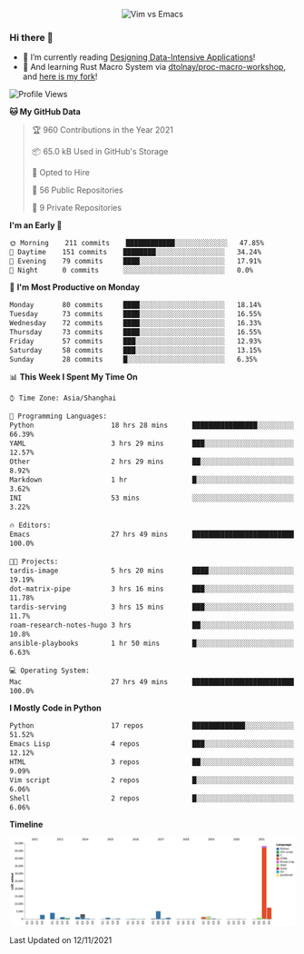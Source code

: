 <p align="center">
    <img src="https://gist.githubusercontent.com/coldnight/e696baffb094e71c96cb302118878eae/raw/40ea5053a6f66cc65f90f437e4173497da225958/banner.gif" alt="Vim vs Emacs" />
</p>

### Hi there 👋

- 📖 I’m currently reading [Designing Data-Intensive Applications](https://www.oreilly.com/library/view/designing-data-intensive-applications/9781491903063/)!
- 🌱 And learning Rust Macro System via [dtolnay/proc-macro-workshop](https://github.com/dtolnay/proc-macro-workshop), and [here is my fork](https://github.com/coldnight/proc-macro-workshop)!

<!--START_SECTION:waka-->
![Profile Views](http://img.shields.io/badge/Profile%20Views-8-blue)

**🐱 My GitHub Data** 

> 🏆 960 Contributions in the Year 2021
 > 
> 📦 65.0 kB Used in GitHub's Storage 
 > 
> 💼 Opted to Hire
 > 
> 📜 56 Public Repositories 
 > 
> 🔑 9 Private Repositories  
 > 
**I'm an Early 🐤** 

```text
🌞 Morning    211 commits    ████████████░░░░░░░░░░░░░   47.85% 
🌆 Daytime    151 commits    ████████░░░░░░░░░░░░░░░░░   34.24% 
🌃 Evening    79 commits     ████░░░░░░░░░░░░░░░░░░░░░   17.91% 
🌙 Night      0 commits      ░░░░░░░░░░░░░░░░░░░░░░░░░   0.0%

```
📅 **I'm Most Productive on Monday** 

```text
Monday       80 commits     ████░░░░░░░░░░░░░░░░░░░░░   18.14% 
Tuesday      73 commits     ████░░░░░░░░░░░░░░░░░░░░░   16.55% 
Wednesday    72 commits     ████░░░░░░░░░░░░░░░░░░░░░   16.33% 
Thursday     73 commits     ████░░░░░░░░░░░░░░░░░░░░░   16.55% 
Friday       57 commits     ███░░░░░░░░░░░░░░░░░░░░░░   12.93% 
Saturday     58 commits     ███░░░░░░░░░░░░░░░░░░░░░░   13.15% 
Sunday       28 commits     █░░░░░░░░░░░░░░░░░░░░░░░░   6.35%

```


📊 **This Week I Spent My Time On** 

```text
⌚︎ Time Zone: Asia/Shanghai

💬 Programming Languages: 
Python                   18 hrs 28 mins      ████████████████░░░░░░░░░   66.39% 
YAML                     3 hrs 29 mins       ███░░░░░░░░░░░░░░░░░░░░░░   12.57% 
Other                    2 hrs 29 mins       ██░░░░░░░░░░░░░░░░░░░░░░░   8.92% 
Markdown                 1 hr                █░░░░░░░░░░░░░░░░░░░░░░░░   3.62% 
INI                      53 mins             ░░░░░░░░░░░░░░░░░░░░░░░░░   3.22%

🔥 Editors: 
Emacs                    27 hrs 49 mins      █████████████████████████   100.0%

🐱‍💻 Projects: 
tardis-image             5 hrs 20 mins       ████░░░░░░░░░░░░░░░░░░░░░   19.19% 
dot-matrix-pipe          3 hrs 16 mins       ███░░░░░░░░░░░░░░░░░░░░░░   11.78% 
tardis-serving           3 hrs 15 mins       ███░░░░░░░░░░░░░░░░░░░░░░   11.7% 
roam-research-notes-hugo 3 hrs               ██░░░░░░░░░░░░░░░░░░░░░░░   10.8% 
ansible-playbooks        1 hr 50 mins        █░░░░░░░░░░░░░░░░░░░░░░░░   6.63%

💻 Operating System: 
Mac                      27 hrs 49 mins      █████████████████████████   100.0%

```

**I Mostly Code in Python** 

```text
Python                   17 repos            █████████████░░░░░░░░░░░░   51.52% 
Emacs Lisp               4 repos             ███░░░░░░░░░░░░░░░░░░░░░░   12.12% 
HTML                     3 repos             ██░░░░░░░░░░░░░░░░░░░░░░░   9.09% 
Vim script               2 repos             █░░░░░░░░░░░░░░░░░░░░░░░░   6.06% 
Shell                    2 repos             █░░░░░░░░░░░░░░░░░░░░░░░░   6.06%

```


**Timeline**

![Chart not found](https://raw.githubusercontent.com/coldnight/coldnight/master/charts/bar_graph.png) 


 Last Updated on 12/11/2021
<!--END_SECTION:waka-->
